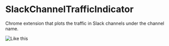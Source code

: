 SlackChannelTrafficIndicator
============================

Chrome extension that plots the traffic in Slack channels under the channel name.

![Like this](https://raw.github.com/yaaaay/SlackChannelTrafficIndicator/master/SlackTrafficIndicator.png)
